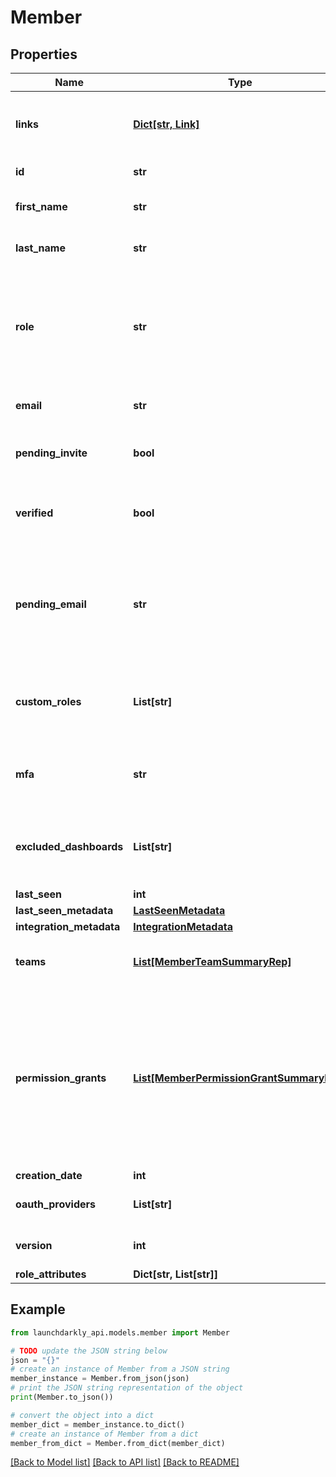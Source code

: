 # Member


## Properties

Name | Type | Description | Notes
------------ | ------------- | ------------- | -------------
**links** | [**Dict[str, Link]**](Link.md) | The location and content type of related resources | 
**id** | **str** | The member&#39;s ID | 
**first_name** | **str** | The member&#39;s first name | [optional] 
**last_name** | **str** | The member&#39;s last name | [optional] 
**role** | **str** | The member&#39;s base role. If the member has no additional roles, this role will be in effect. | 
**email** | **str** | The member&#39;s email address | 
**pending_invite** | **bool** | Whether the member has a pending invitation | 
**verified** | **bool** | Whether the member&#39;s email address has been verified | 
**pending_email** | **str** | The member&#39;s email address before it has been verified, for accounts where email verification is required | [optional] 
**custom_roles** | **List[str]** | The set of additional roles, besides the base role, assigned to the member | 
**mfa** | **str** | Whether multi-factor authentication is enabled for this member | 
**excluded_dashboards** | **List[str]** | Default dashboards that the member has chosen to ignore | [optional] 
**last_seen** | **int** |  | 
**last_seen_metadata** | [**LastSeenMetadata**](LastSeenMetadata.md) |  | [optional] 
**integration_metadata** | [**IntegrationMetadata**](IntegrationMetadata.md) |  | [optional] 
**teams** | [**List[MemberTeamSummaryRep]**](MemberTeamSummaryRep.md) | Details on the teams this member is assigned to | [optional] 
**permission_grants** | [**List[MemberPermissionGrantSummaryRep]**](MemberPermissionGrantSummaryRep.md) | A list of permission grants. Permission grants allow a member to have access to a specific action, without having to create or update a custom role. | [optional] 
**creation_date** | **int** |  | 
**oauth_providers** | **List[str]** | A list of OAuth providers | [optional] 
**version** | **int** | Version of the current configuration | [optional] 
**role_attributes** | **Dict[str, List[str]]** |  | [optional] 

## Example

```python
from launchdarkly_api.models.member import Member

# TODO update the JSON string below
json = "{}"
# create an instance of Member from a JSON string
member_instance = Member.from_json(json)
# print the JSON string representation of the object
print(Member.to_json())

# convert the object into a dict
member_dict = member_instance.to_dict()
# create an instance of Member from a dict
member_from_dict = Member.from_dict(member_dict)
```
[[Back to Model list]](../README.md#documentation-for-models) [[Back to API list]](../README.md#documentation-for-api-endpoints) [[Back to README]](../README.md)


